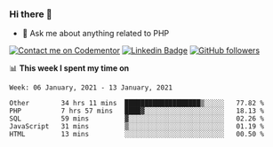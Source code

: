 ### Hi there 👋

<!--
**mustafaculban/mustafaculban** is a ✨ _special_ ✨ repository because its `README.md` (this file) appears on your GitHub profile.

Here are some ideas to get you started:

- 🌱 I’m currently learning ...
- 👯 I’m looking to collaborate on ...
- 🤔 I’m looking for help with ...
- 📫 How to reach me: ...
- 😄 Pronouns: ...
- ⚡ Fun fact: ...

-->
- 💬 Ask me about anything related to PHP

[![Contact me on Codementor](https://www.codementor.io/m-badges/karamusluk/book-session.svg)](https://www.codementor.io/@karamusluk?refer=badge)
[![Linkedin Badge](https://img.shields.io/badge/-Mustafa%20Culban-blue?style=social&logo=Linkedin&logoColor=blue&link=https://www.linkedin.com/in/mustafaculban/)](https://www.linkedin.com/in/mustafaculban/) 
[![GitHub followers](https://img.shields.io/github/followers/karamusluk?label=Follow&style=social)](https://github.com/karamusluk/?tab=follow)


📊 **This week I spent my time on**
<!--START_SECTION:waka-->
```text
Week: 06 January, 2021 - 13 January, 2021

Other        34 hrs 11 mins  ███████████████████▒░░░░░   77.82 % 
PHP          7 hrs 57 mins   ████▓░░░░░░░░░░░░░░░░░░░░   18.13 % 
SQL          59 mins         ▓░░░░░░░░░░░░░░░░░░░░░░░░   02.26 % 
JavaScript   31 mins         ▒░░░░░░░░░░░░░░░░░░░░░░░░   01.19 % 
HTML         13 mins         ░░░░░░░░░░░░░░░░░░░░░░░░░   00.50 % 
```
<!--END_SECTION:waka-->

